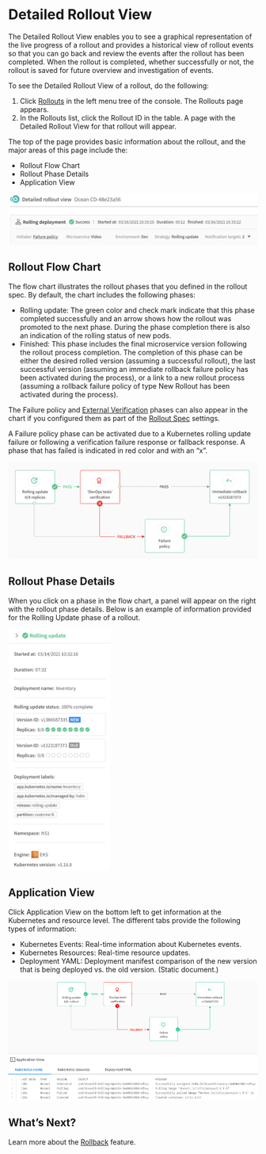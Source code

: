 <meta name="robots" content="noindex">

# Detailed Rollout View

The Detailed Rollout View enables you to see a graphical representation of the live progress of a rollout and provides a historical view of rollout events so that you can go back and review the events after the rollout has been completed. When the rollout is completed, whether successfully or not, the rollout is saved for future overview and investigation of events.

To see the Detailed Rollout View of a rollout, do the following:

1. Click [Rollouts](ocean-cd/features/granular-visibility/?id=rollouts-list) in the left menu tree of the console. The Rollouts page appears.
2. In the Rollouts list, click the Rollout ID in the table. A page with the Detailed Rollout View for that rollout will appear.

The top of the page provides basic information about the rollout, and the major areas of this page include the:

- Rollout Flow Chart
- Rollout Phase Details
- Application View

<img src="/ocean-cd/_media/features-detailed-rollout-view-01.png" />

## Rollout Flow Chart

The flow chart illustrates the rollout phases that you defined in the rollout spec. By default, the chart includes the following phases:

- Rolling update: The green color and check mark indicate that this phase completed successfully and an arrow shows how the rollout was promoted to the next phase. During the phase completion there is also an indication of the rolling status of new pods.
- Finished: This phase includes the final microservice version following the rollout process completion. The completion of this phase can be either the desired rolled version (assuming a successful rollout), the last successful version (assuming an immediate rollback failure policy has been activated during the process), or a link to a new rollout process (assuming a rollback failure policy of type New Rollout has been activated during the process).

The Failure policy and [External Verification](ocean-cd/features/external-verifications) phases can also appear in the chart if you configured them as part of the [Rollout Spec](https://docs.spot.io/api/#operation/OceanCDRolloutSpecCreate) settings.

A Failure policy phase can be activated due to a Kubernetes rolling update failure or following a verification failure response or fallback response. A phase that has failed is indicated in red color and with an “x”.

<img src="/ocean-cd/_media/features-detailed-rollout-view-02.png" />

## Rollout Phase Details

When you click on a phase in the flow chart, a panel will appear on the right with the rollout phase details. Below is an example of information provided for the Rolling Update phase of a rollout.

<img src="/ocean-cd/_media/features-detailed-rollout-view-03.png" width="206" height="488" />

## Application View

Click Application View on the bottom left to get information at the Kubernetes and resource level. The different tabs provide the following types of information:

- Kubernetes Events: Real-time information about Kubernetes events.
- Kubernetes Resources: Real-time resource updates.
- Deployment YAML: Deployment manifest comparison of the new version that is being deployed vs. the old version. (Static document.)

<img src="/ocean-cd/_media/features-detailed-rollout-view-04.png" />

## What’s Next?

Learn more about the [Rollback](ocean-cd/features/rollback) feature.
